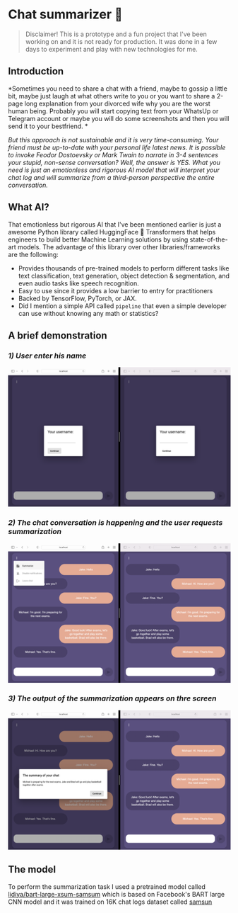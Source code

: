 # Chat summarizer 📝

> Disclaimer! This is a prototype and a fun project that I've been working on and it is not ready for production. It was done in a few days to experiment and play with new technologies for me.

## Introduction

*Sometimes you need to share a chat with a friend, maybe to gossip a little bit, maybe just laugh at what others write to you or you want to share a 2-page long explanation from your divorced wife why you are the worst human being. Probably you will start copying text from your WhatsUp or Telegram account or maybe you will do some screenshots and then you will send it to your bestfriend. *

*But this approach is not sustainable and it is very time-consuming. Your friend must be up-to-date with your personal life latest news. It is possible to invoke Feodor Dostoevsky or Mark Twain to narrate in 3-4 sentences your stupid, non-sense conversation? Well, the answer is YES. What you need is just an emotionless and rigorous AI model that will interpret your chat log and will summarize from a third-person perspective the entire conversation.*

## What AI?

That emotionless but rigorous AI that I've been mentioned earlier is just a awesome Python library called HuggingFace 🤗 Transformers that helps engineers to build better Machine Learning solutions by using state-of-the-art models. The advantage of this library over other libraries/frameworks are the following:
 - Provides thousands of pre-trained models to perform different tasks like text classification, text generation, object detection & segmentation, and even audio tasks like speech recognition.
 - Easy to use since it provides a low barrier to entry for practitioners
 - Backed by TensorFlow, PyTorch, or JAX.
 - Did I mention a simple API called `pipeline` that even a simple developer can use without knowing any math or statistics? 


## A brief demonstration

### *1) User enter his name*

![username](./images/username.png)

### *2) The chat conversation is happening and the user requests summarization*

![chat](./images/chat.png)

### *3) The output of the summarization appears on thre screen*

![summary](./images/summary.png)

## The model 

To perform the summarization task I used a pretrained model called [lidiya/bart-large-xsum-samsum](https://huggingface.co/lidiya/bart-large-xsum-samsum) which is based on Facebook's BART large CNN model and it was trained on 16K chat logs dataset called [samsun](https://huggingface.co/datasets/samsum)



